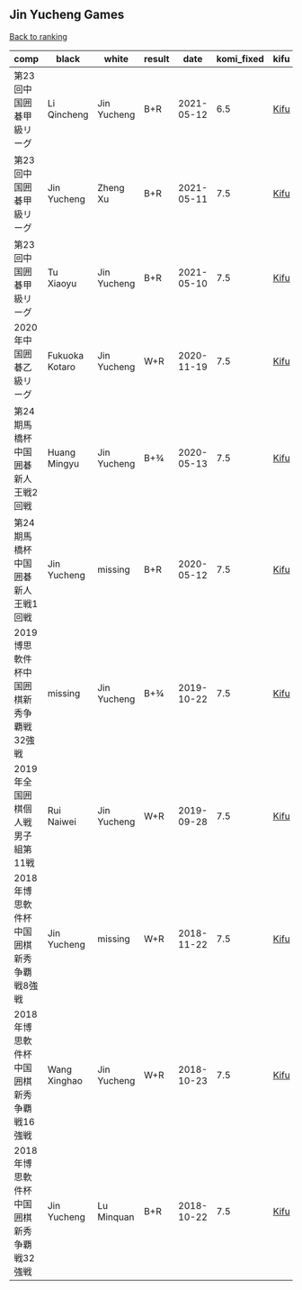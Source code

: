 ## Jin Yucheng Games

[Back to ranking](../../index.md)




| **comp** | **black** | **white** | **result** | **date** | **komi_fixed** | **kifu** | 
| --- | --- | --- | --- | --- | --- | --- |
| 第23回中国囲碁甲級リーグ | Li Qincheng | Jin Yucheng | B+R | 2021-05-12 | 6.5 | [Kifu](https://kifudepot.net/kifucontents.php?id=7RAWSPkZmEHcnLMAUap1IA%3D%3D) | 
| 第23回中国囲碁甲級リーグ | Jin Yucheng | Zheng Xu | B+R | 2021-05-11 | 7.5 | [Kifu](https://kifudepot.net/kifucontents.php?id=CubVJrbhRFc4WF84bzkPaA%3D%3D) | 
| 第23回中国囲碁甲級リーグ | Tu Xiaoyu | Jin Yucheng | B+R | 2021-05-10 | 7.5 | [Kifu](https://kifudepot.net/kifucontents.php?id=zIw5ynhlLpPCBUaQtFkOQQ%3D%3D) | 
| 2020年中国囲碁乙級リーグ | Fukuoka Kotaro | Jin Yucheng | W+R | 2020-11-19 | 7.5 | [Kifu](https://kifudepot.net/kifucontents.php?id=v6tpX83RcaBii5%2FXK7RCIQ%3D%3D) | 
| 第24期馬橋杯中国囲碁新人王戦2回戦 | Huang Mingyu | Jin Yucheng | B+¾ | 2020-05-13 | 7.5 | [Kifu](https://kifudepot.net/kifucontents.php?id=AtpFc8Kn0SSSx4NnVCf91A%3D%3D) | 
| 第24期馬橋杯中国囲碁新人王戦1回戦 | Jin Yucheng | missing | B+R | 2020-05-12 | 7.5 | [Kifu](https://kifudepot.net/kifucontents.php?id=2mVvrTYUbSlpFU8siT%2BbeA%3D%3D) | 
| 2019博思軟件杯中国囲棋新秀争覇戦32強戦 | missing | Jin Yucheng | B+¾ | 2019-10-22 | 7.5 | [Kifu](https://kifudepot.net/kifucontents.php?id=y6Qsg%2BOX7c6vuI6%2B3fkhvg%3D%3D) | 
| 2019年全国囲棋個人戦男子組第11戦 | Rui Naiwei | Jin Yucheng | W+R | 2019-09-28 | 7.5 | [Kifu](https://kifudepot.net/kifucontents.php?id=muCxYCSq1ETqi0syTMRv0A%3D%3D) | 
| 2018年博思軟件杯中国囲棋新秀争覇戦8強戦 | Jin Yucheng | missing | W+R | 2018-11-22 | 7.5 | [Kifu](https://kifudepot.net/kifucontents.php?id=UxCJFbEro4ZB95NhCtiCZg%3D%3D) | 
| 2018年博思軟件杯中国囲棋新秀争覇戦16強戦 | Wang Xinghao | Jin Yucheng | W+R | 2018-10-23 | 7.5 | [Kifu](https://kifudepot.net/kifucontents.php?id=M4uZOpsh1t0jDYnQRWHPhw%3D%3D) | 
| 2018年博思軟件杯中国囲棋新秀争覇戦32強戦 | Jin Yucheng | Lu Minquan | B+R | 2018-10-22 | 7.5 | [Kifu](https://kifudepot.net/kifucontents.php?id=shMKi0oC18Oa6qFMTtDTqA%3D%3D) |




